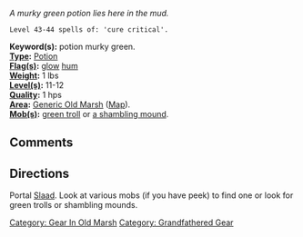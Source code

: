 *A murky green potion lies here in the mud.*

`Level 43-44 spells of: 'cure critical'.`

**Keyword(s):** potion murky green.  
**[Type](:Category:_Object_Types.md "wikilink"):**
[Potion](:Category:Potions.md "wikilink")  
**[Flag(s)](:Category:_Object_Flags.md "wikilink"):**
[glow](Glow_Flag.md "wikilink") [hum](Hum_Flag.md "wikilink")  
**[Weight](Object_Weight.md "wikilink"):** 1 lbs  
**[Level(s)](Object_Level.md "wikilink"):** 11-12  
**[Quality](Object_Quality.md "wikilink"):** 1 hps  
**[Area](:Category:_Areas.md "wikilink"):** [Generic Old
Marsh](:Category:_Old_Marsh.md "wikilink")
([Map](Old_Marsh_Map.md "wikilink")).  
**[Mob(s)](:Category:_Mobs.md "wikilink"):** [green
troll](Green_Troll.md "wikilink") or [a shambling
mound](Shambling_Mound.md "wikilink").  

## Comments

## Directions

Portal [Slaad](Slaad "wikilink"). Look at various mobs (if you have
peek) to find one or look for green trolls or shambling mounds.

[Category: Gear In Old Marsh](Category:_Gear_In_Old_Marsh "wikilink")
[Category: Grandfathered Gear](Category:_Grandfathered_Gear "wikilink")
